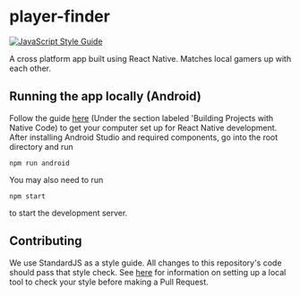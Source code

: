 # player-finder

[![JavaScript Style Guide](https://img.shields.io/badge/code_style-standard-brightgreen.svg)](https://standardjs.com)

A cross platform app built using React Native. Matches local gamers up with each other.

## Running the app locally (Android)

Follow the guide [here](https://facebook.github.io/react-native/docs/getting-started.html)
(Under the section labeled 'Building Projects with Native Code) to get
your computer set up for React Native development. After installing
Android Studio and required components, go into the root directory and run
```
npm run android
```
You may also need to run
```
npm start
```
to start the development server.

## Contributing

We use StandardJS as a style guide. All changes to this repository's code should pass that style check. See [here](https://standardjs.com/index.html#install) for information on setting up a local tool to check your style before making a Pull Request.